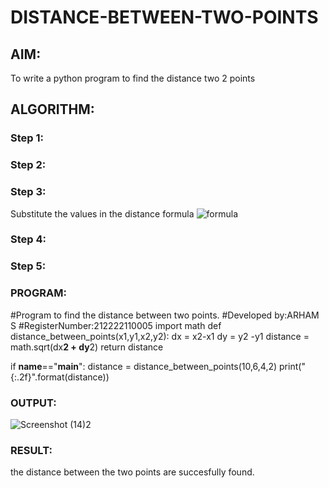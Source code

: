# DISTANCE-BETWEEN-TWO-POINTS

## AIM:
To write a python program to find the distance two 2 points
## ALGORITHM:
### Step 1: 
### Step 2: 
### Step 3: 
Substitute the values in the distance formula  ![formula](/formula.JPG)
### Step 4: 
### Step 5: 
### PROGRAM:
#Program to find the distance between two points.
#Developed by:ARHAM S 
#RegisterNumber:212222110005
import math
def distance_between_points(x1,y1,x2,y2):
    dx = x2-x1
    dy = y2 -y1
    distance = math.sqrt(dx**2 + dy**2)
    return distance
    
if __name__=="__main__":
     distance = distance_between_points(10,6,4,2)
     print("{:.2f}".format(distance))



### OUTPUT:
![Screenshot (14)2](https://github.com/arhamshajahan/DISTANCE-BETWEEN-TWO-POINTS/assets/127313881/ed15e36c-1777-41b3-8dc0-5e64ee7fbdd0)


### RESULT:
the distance between the two points are succesfully found.
